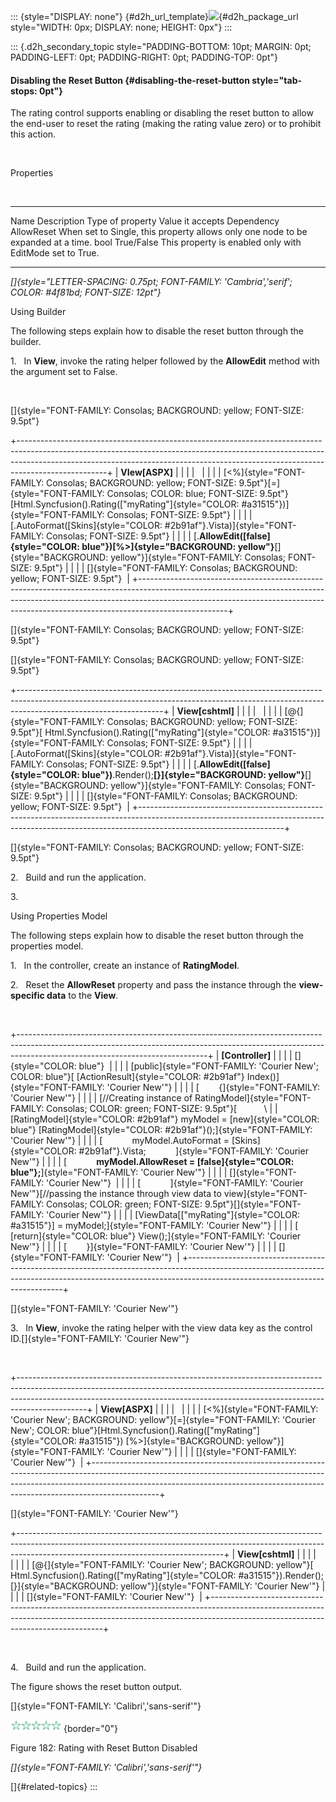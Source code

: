 ::: {style="DISPLAY: none"}
[](ms-xhelp:///?Id=d2h_url_template){#d2h_url_template}![](!package_url!){#d2h_package_url style="WIDTH: 0px; DISPLAY: none; HEIGHT: 0px"}
:::

::: {.d2h_secondary_topic style="PADDING-BOTTOM: 10pt; MARGIN: 0pt; PADDING-LEFT: 0pt; PADDING-RIGHT: 0pt; PADDING-TOP: 0pt"}
#### Disabling the Reset Button {#disabling-the-reset-button style="tab-stops: 0pt"}

The rating control supports enabling or disabling the reset button to allow the end-user to reset the rating (making the rating value zero) or to prohibit this action.

 

Properties

 

  ------------ ---------------------------------------------------------------------------------- ------------------ ------------------ ----------------------------------------------------------
  Name         Description                                                                        Type of property   Value it accepts   Dependency
  AllowReset   When set to Single, this property allows only one node to be expanded at a time.   bool               True/False         This property is enabled only with EditMode set to True.
  ------------ ---------------------------------------------------------------------------------- ------------------ ------------------ ----------------------------------------------------------

*[]{style="LETTER-SPACING: 0.75pt; FONT-FAMILY: 'Cambria','serif'; COLOR: #4f81bd; FONT-SIZE: 12pt"}* 

Using Builder

The following steps explain how to disable the reset button through the builder.

1.   In **View**, invoke the rating helper followed by the **AllowEdit** method with the argument set to False.

 

[]{style="FONT-FAMILY: Consolas; BACKGROUND: yellow; FONT-SIZE: 9.5pt"} 

+----------------------------------------------------------------------------------------------------------------------------------------------------------------------------------------------------------------------------------------------------------------+
| **VIew\[ASPX\]**                                                                                                                                                                                                                                               |
|                                                                                                                                                                                                                                                                |
|                                                                                                                                                                                                                                                                |
|                                                                                                                                                                                                                                                                |
| [\<%]{style="FONT-FAMILY: Consolas; BACKGROUND: yellow; FONT-SIZE: 9.5pt"}[=]{style="FONT-FAMILY: Consolas; COLOR: blue; FONT-SIZE: 9.5pt"}[Html.Syncfusion().Rating([\"myRating\"]{style="COLOR: #a31515"})]{style="FONT-FAMILY: Consolas; FONT-SIZE: 9.5pt"} |
|                                                                                                                                                                                                                                                                |
| [.AutoFormat([Skins]{style="COLOR: #2b91af"}.Vista)]{style="FONT-FAMILY: Consolas; FONT-SIZE: 9.5pt"}                                                                                                                                                          |
|                                                                                                                                                                                                                                                                |
| [.**AllowEdit([false]{style="COLOR: blue"})[%\>]{style="BACKGROUND: yellow"}**[]{style="BACKGROUND: yellow"}]{style="FONT-FAMILY: Consolas; FONT-SIZE: 9.5pt"}                                                                                                 |
|                                                                                                                                                                                                                                                                |
| []{style="FONT-FAMILY: Consolas; BACKGROUND: yellow; FONT-SIZE: 9.5pt"}                                                                                                                                                                                        |
+----------------------------------------------------------------------------------------------------------------------------------------------------------------------------------------------------------------------------------------------------------------+

[]{style="FONT-FAMILY: Consolas; BACKGROUND: yellow; FONT-SIZE: 9.5pt"} 

[]{style="FONT-FAMILY: Consolas; BACKGROUND: yellow; FONT-SIZE: 9.5pt"} 

+------------------------------------------------------------------------------------------------------------------------------------------------------------------------------------------------+
| **View\[cshtml\]**                                                                                                                                                                             |
|                                                                                                                                                                                                |
|                                                                                                                                                                                                |
|                                                                                                                                                                                                |
| [\@{]{style="FONT-FAMILY: Consolas; BACKGROUND: yellow; FONT-SIZE: 9.5pt"}[ Html.Syncfusion().Rating([\"myRating\"]{style="COLOR: #a31515"})]{style="FONT-FAMILY: Consolas; FONT-SIZE: 9.5pt"} |
|                                                                                                                                                                                                |
| [.AutoFormat([Skins]{style="COLOR: #2b91af"}.Vista)]{style="FONT-FAMILY: Consolas; FONT-SIZE: 9.5pt"}                                                                                          |
|                                                                                                                                                                                                |
| [.**AllowEdit([false]{style="COLOR: blue"})**.Render();**[}]{style="BACKGROUND: yellow"}**[]{style="BACKGROUND: yellow"}]{style="FONT-FAMILY: Consolas; FONT-SIZE: 9.5pt"}                     |
|                                                                                                                                                                                                |
| []{style="FONT-FAMILY: Consolas; BACKGROUND: yellow; FONT-SIZE: 9.5pt"}                                                                                                                        |
+------------------------------------------------------------------------------------------------------------------------------------------------------------------------------------------------+

[]{style="FONT-FAMILY: Consolas; BACKGROUND: yellow; FONT-SIZE: 9.5pt"} 

2.   Build and run the application.

3.  

Using Properties Model

The following steps explain how to disable the reset button through the properties model.

1.   In the controller, create an instance of **RatingModel**.

2.   Reset the **AllowReset** property and pass the instance through the **view-specific data** to the **View**.

 

+-----------------------------------------------------------------------------------------------------------------------------------------------------------------------------------------------------------+
| **\[Controller\]**                                                                                                                                                                                        |
|                                                                                                                                                                                                           |
| []{style="COLOR: blue"}                                                                                                                                                                                   |
|                                                                                                                                                                                                           |
| [public]{style="FONT-FAMILY: 'Courier New'; COLOR: blue"}[ [ActionResult]{style="COLOR: #2b91af"} Index()]{style="FONT-FAMILY: 'Courier New'"}                                                            |
|                                                                                                                                                                                                           |
| [        {]{style="FONT-FAMILY: 'Courier New'"}                                                                                                                                                           |
|                                                                                                                                                                                                           |
| [//Creating instance of RatingModel]{style="FONT-FAMILY: Consolas; COLOR: green; FONT-SIZE: 9.5pt"}[           \                                                                                          |
| [RatingModel]{style="COLOR: #2b91af"} myModel = [new]{style="COLOR: blue"} [RatingModel]{style="COLOR: #2b91af"}();]{style="FONT-FAMILY: 'Courier New'"}                                                  |
|                                                                                                                                                                                                           |
| [            myModel.AutoFormat = [Skins]{style="COLOR: #2b91af"}.Vista;            ]{style="FONT-FAMILY: 'Courier New'"}                                                                                 |
|                                                                                                                                                                                                           |
| [            **myModel.AllowReset = [false]{style="COLOR: blue"};**]{style="FONT-FAMILY: 'Courier New'"}                                                                                                  |
|                                                                                                                                                                                                           |
| []{style="FONT-FAMILY: 'Courier New'"}                                                                                                                                                                    |
|                                                                                                                                                                                                           |
| [            ]{style="FONT-FAMILY: 'Courier New'"}[//passing the instance through view data to view]{style="FONT-FAMILY: Consolas; COLOR: green; FONT-SIZE: 9.5pt"}[]{style="FONT-FAMILY: 'Courier New'"} |
|                                                                                                                                                                                                           |
| [ViewData\[[\"myRating\"]{style="COLOR: #a31515"}\] = myModel;]{style="FONT-FAMILY: 'Courier New'"}                                                                                                       |
|                                                                                                                                                                                                           |
| [            [return]{style="COLOR: blue"} View();]{style="FONT-FAMILY: 'Courier New'"}                                                                                                                   |
|                                                                                                                                                                                                           |
| [        }]{style="FONT-FAMILY: 'Courier New'"}                                                                                                                                                           |
|                                                                                                                                                                                                           |
| []{style="FONT-FAMILY: 'Courier New'"}                                                                                                                                                                    |
+-----------------------------------------------------------------------------------------------------------------------------------------------------------------------------------------------------------+

[]{style="FONT-FAMILY: 'Courier New'"} 

3.   In **View**, invoke the rating helper with the view data key as the control ID.[]{style="FONT-FAMILY: 'Courier New'"}

 

+-----------------------------------------------------------------------------------------------------------------------------------------------------------------------------------------------------------------------------------------------------------+
| **View\[ASPX\]**                                                                                                                                                                                                                                          |
|                                                                                                                                                                                                                                                           |
|                                                                                                                                                                                                                                                           |
|                                                                                                                                                                                                                                                           |
| [\<%]{style="FONT-FAMILY: 'Courier New'; BACKGROUND: yellow"}[=]{style="FONT-FAMILY: 'Courier New'; COLOR: blue"}[Html.Syncfusion().Rating([\"myRating\"]{style="COLOR: #a31515"}) [%\>]{style="BACKGROUND: yellow"}]{style="FONT-FAMILY: 'Courier New'"} |
|                                                                                                                                                                                                                                                           |
| []{style="FONT-FAMILY: 'Courier New'"}                                                                                                                                                                                                                    |
+-----------------------------------------------------------------------------------------------------------------------------------------------------------------------------------------------------------------------------------------------------------+

[]{style="FONT-FAMILY: 'Courier New'"} 

+---------------------------------------------------------------------------------------------------------------------------------------------------------------------------------------------------------------+
| **View\[cshtml\]**                                                                                                                                                                                            |
|                                                                                                                                                                                                               |
|                                                                                                                                                                                                               |
|                                                                                                                                                                                                               |
| [\@{]{style="FONT-FAMILY: 'Courier New'; BACKGROUND: yellow"}[ Html.Syncfusion().Rating([\"myRating\"]{style="COLOR: #a31515"}).Render();[}]{style="BACKGROUND: yellow"}]{style="FONT-FAMILY: 'Courier New'"} |
|                                                                                                                                                                                                               |
| []{style="FONT-FAMILY: 'Courier New'"}                                                                                                                                                                        |
+---------------------------------------------------------------------------------------------------------------------------------------------------------------------------------------------------------------+

 

4.   Build and run the application.

The figure shows the reset button output.

[]{style="FONT-FAMILY: 'Calibri','sans-serif'"} 

![Description: C:\\Work Place\\Work Trunk\\features\\SF4718\\Rating\\Concepts_Features\\disabling-reset.png](ImagesExt/image56_193.png){border="0"}

Figure 182: Rating with Reset Button Disabled

*[]{style="FONT-FAMILY: 'Calibri','sans-serif'"}* 

[]{#related-topics}
:::
